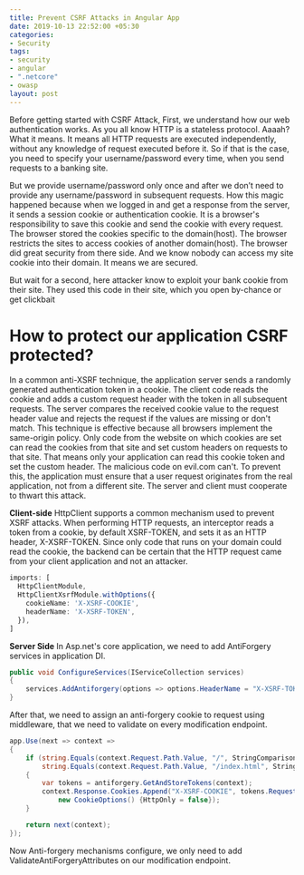 ```yaml
---
title: Prevent CSRF Attacks in Angular App
date: 2019-10-13 22:52:00 +05:30
categories:
- Security
tags:
- security
- angular
- ".netcore"
- owasp
layout: post
---
```


Before getting started with CSRF Attack, First, we understand how our web authentication works. As you all know HTTP is a stateless protocol. Aaaah? What it means. It means all HTTP requests are executed independently, without any knowledge of request executed before it. So if that is the case, you need to specify your username/password every time, when you send requests to a banking site.

But we provide username/password only once and after we don’t need to provide any username/password in subsequent requests. How this magic happened because when we logged in and get a response from the server, it sends a session cookie or authentication cookie. It is a browser's responsibility to save this cookie and send the cookie with every request. The browser stored the cookies specific to the domain(host). The browser restricts the sites to access cookies of another domain(host). The browser did great security from there side. And we know nobody can access my site cookie into their domain. It means we are secured.

But wait for a second, here attacker know to exploit your bank cookie from their site. 
They used this code in their site, which you open by-chance or get clickbait

# How to protect our application CSRF protected? 

In a common anti-XSRF technique, the application server sends a randomly generated authentication token in a cookie. The client code reads the cookie and adds a custom request header with the token in all subsequent requests. The server compares the received cookie value to the request header value and rejects the request if the values are missing or don't match.
This technique is effective because all browsers implement the same-origin policy. Only code from the website on which cookies are set can read the cookies from that site and set custom headers on requests to that site. That means only your application can read this cookie token and set the custom header. The malicious code on evil.com can't.
To prevent this, the application must ensure that a user request originates from the real application, not from a different site. The server and client must cooperate to thwart this attack.

**Client-side**
HttpClient supports a common mechanism used to prevent XSRF attacks. When performing HTTP requests, an interceptor reads a token from a cookie, by default XSRF-TOKEN, and sets it as an HTTP header, X-XSRF-TOKEN. Since only code that runs on your domain could read the cookie, the backend can be certain that the HTTP request came from your client application and not an attacker.

```ts
imports: [
  HttpClientModule,
  HttpClientXsrfModule.withOptions({
    cookieName: 'X-XSRF-COOKIE',
    headerName: 'X-XSRF-TOKEN',
  }),
]
```

**Server Side**
In Asp.net's core application, we need to add AntiForgery services in application DI.

```cs
public void ConfigureServices(IServiceCollection services)
{
    services.AddAntiforgery(options => options.HeaderName = "X-XSRF-TOKEN");
}
```

After that, we need to assign an anti-forgery cookie to request using middleware, that we need to validate on every modification endpoint.

```cs
app.Use(next => context =>
{
    if (string.Equals(context.Request.Path.Value, "/", StringComparison.OrdinalIgnoreCase) ||
        string.Equals(context.Request.Path.Value, "/index.html", StringComparison.OrdinalIgnoreCase))
    {
        var tokens = antiforgery.GetAndStoreTokens(context);
        context.Response.Cookies.Append("X-XSRF-COOKIE", tokens.RequestToken,
            new CookieOptions() {HttpOnly = false});
    }

    return next(context);
});
 ```

Now Anti-forgery mechanisms configure, we only need to add ValidateAntiForgeryAttributes on our modification endpoint.
